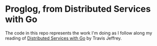 # Proglog, from Distributed Services with Go
The code in this repo represents the work I'm doing as I follow along my reading of [Distributed Services with Go](https://pragprog.com/titles/tjgo/distributed-services-with-go/) by Travis Jeffrey.